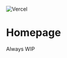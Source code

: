 ![Vercel](https://therealsujitk-vercel-badge.vercel.app/?app={homepage-faczktsud-jstet})

# Homepage
Always WIP
